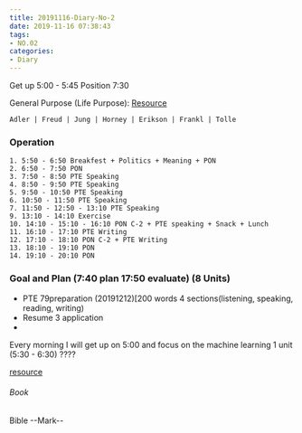 ```yaml
---
title: 20191116-Diary-No-2
date: 2019-11-16 07:38:43
tags:
- NO.02
categories:
- Diary
---
```


Get up 5:00 - 5:45 Position 7:30

General Purpose (Life Purpose):
[Resource](https://courses.lumenlearning.com/wsu-sandbox/chapter/neo-freudians-adler-erikson-jung-and-horney/)

	Adler | Freud | Jung | Horney | Erikson | Frankl | Tolle

### Operation
	1. 5:50 - 6:50 Breakfest + Politics + Meaning + PON
	2. 6:50 - 7:50 PON 
	3. 7:50 - 8:50 PTE Speaking
	4. 8:50 - 9:50 PTE Speaking
	5. 9:50 - 10:50 PTE Speaking
	6. 10:50 - 11:50 PTE Speaking
	7. 11:50 - 12:50 - 13:10 PTE Speaking
	9. 13:10 - 14:10 Exercise
	10. 14:10 - 15:10 - 16:10 PON C-2 + PTE speaking + Snack + Lunch
	11. 16:10 - 17:10 PTE Writing
	12. 17:10 - 18:10 PON C-2 + PTE Writing
	13. 18:10 - 19:10 PON 
	14. 19:10 - 20:10 PON
	

### Goal and Plan (7:40 plan    17:50 evaluate)  (8 Units)
 
* PTE 79preparation (20191212)[200 words 4 sections(listening, speaking, reading, writing)
* Resume 3 application
* 



Every morning I will get up on 5:00 and focus on the machine learning 1 unit (5:30 - 6:30) ????

[resource](http://www.ishenping.com/ArtInfo/967893.html)


###### Book

Bible --Mark--


